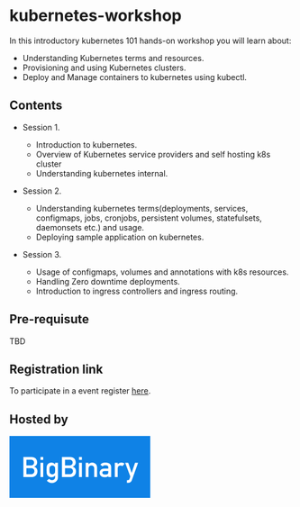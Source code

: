 # kubernetes-workshop
In this introductory kubernetes 101 hands-on workshop you will learn about:
 - Understanding Kubernetes terms and resources.
 - Provisioning and using Kubernetes clusters.
 - Deploy and Manage containers to kubernetes using kubectl.

## Contents

* Session 1.

  -  Introduction to kubernetes.
  -  Overview of Kubernetes service providers and self hosting k8s cluster
  -  Understanding kubernetes internal.

* Session 2.

  -  Understanding kubernetes terms(deployments, services, configmaps, jobs, cronjobs, persistent volumes, statefulsets, daemonsets etc.) and usage.
  -  Deploying sample application on kubernetes.

* Session 3.

  -  Usage of configmaps, volumes and annotations with k8s resources.
  -  Handling Zero downtime deployments.
  -  Introduction to ingress controllers and ingress routing.

## Pre-requisute
  TBD

## Registration link
  To participate in a event register [here](https://www.townscript.com/dashboard/e/kubernetes-bigbinary-workshop).

## Hosted by

![BigBinary](https://raw.githubusercontent.com/bigbinary/bigbinary-assets/press-assets/PNG/logo-light-solid-small.png?raw=true)

